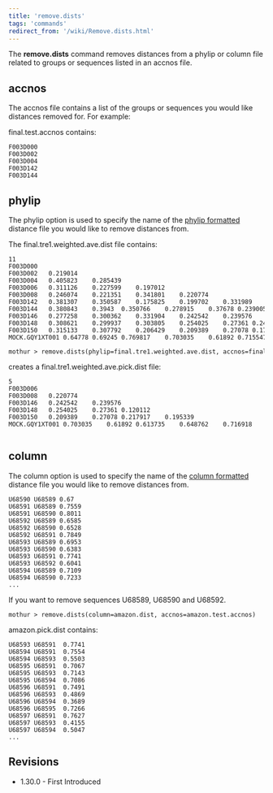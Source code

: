 ```yaml
---
title: 'remove.dists'
tags: 'commands'
redirect_from: '/wiki/Remove.dists.html'
---
```

The **remove.dists** command removes distances
from a phylip or column file related to groups or sequences listed in an
accnos file.


## accnos

The accnos file contains a list of the groups or sequences you would
like distances removed for. For example:

final.test.accnos contains:

    F003D000   
    F003D002
    F003D004       
    F003D142   
    F003D144 

## phylip

The phylip option is used to specify the name of the [ phylip
formatted](/wiki/phylip-formatted_distance_matrix) distance file
you would like to remove distances from.

The final.tre1.weighted.ave.dist file contains:

    11
    F003D000   
    F003D002   0.219014    
    F003D004   0.405823    0.285439    
    F003D006   0.311126    0.227599    0.197012    
    F003D008   0.246074    0.221351    0.341801    0.220774    
    F003D142   0.381307    0.350587    0.175825    0.199702    0.331989    
    F003D144   0.380843    0.3943  0.350766    0.278915    0.37678 0.239005    
    F003D146   0.277258    0.300362    0.331904    0.242542    0.239576    0.246918    0.160718    
    F003D148   0.308621    0.299937    0.303805    0.254025    0.27361 0.246377    0.15778 0.120112    
    F003D150   0.315133    0.307792    0.206429    0.209389    0.27078 0.179998    0.260263    0.217917    0.195339    
    MOCK.GQY1XT001 0.64778 0.69245 0.769817    0.703035    0.61892 0.715547    0.662322    0.613735    0.648762    0.716918    

    mothur > remove.dists(phylip=final.tre1.weighted.ave.dist, accnos=final.test.accnos)

creates a final.tre1.weighted.ave.pick.dist file:

    5
    F003D006   
    F003D008   0.220774    
    F003D146   0.242542    0.239576    
    F003D148   0.254025    0.27361 0.120112    
    F003D150   0.209389    0.27078 0.217917    0.195339    
    MOCK.GQY1XT001 0.703035    0.61892 0.613735    0.648762    0.716918    
           

## column

The column option is used to specify the name of the [ column
formatted](/wiki/column-formatted_distance_matrix) distance file
you would like to remove distances from.

    U68590 U68589 0.67
    U68591 U68589 0.7559
    U68591 U68590 0.8011
    U68592 U68589 0.6585
    U68592 U68590 0.6528
    U68592 U68591 0.7849
    U68593 U68589 0.6953
    U68593 U68590 0.6383
    U68593 U68591 0.7741
    U68593 U68592 0.6041
    U68594 U68589 0.7109
    U68594 U68590 0.7233
    ...

If you want to remove sequences U68589, U68590 and U68592.

    mothur > remove.dists(column=amazon.dist, accnos=amazon.test.accnos)

amazon.pick.dist contains:

    U68593 U68591  0.7741
    U68594 U68591  0.7554
    U68594 U68593  0.5503
    U68595 U68591  0.7067
    U68595 U68593  0.7143
    U68595 U68594  0.7086
    U68596 U68591  0.7491
    U68596 U68593  0.4869
    U68596 U68594  0.3689
    U68596 U68595  0.7266
    U68597 U68591  0.7627
    U68597 U68593  0.4155
    U68597 U68594  0.5047
    ...

## Revisions

-   1.30.0 - First Introduced


